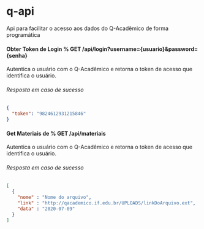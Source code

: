 # q-api
Api para facilitar o acesso aos dados do Q-Acadêmico de forma programática

#### Obter Token de Login % GET /api/login?username={usuario}&password={senha}

Autentica o usuário com o Q-Acadêmico e retorna o token de acesso que identifica o usuário.

###### Resposta em caso de sucesso
```json
{
  "token": "9824612931215846"
}
```

#### Get Materiais de % GET /api/materiais

Autentica o usuário com o Q-Acadêmico e retorna o token de acesso que identifica o usuário.

###### Resposta em caso de sucesso
```json
[
  {
    "nome" : "Nome do arquivo",
    "link" : "http://qacademico.if.edu.br/UPLOADS/linkDoArquivo.ext",
    "data" : "2020-07-09"
  }
]

```
